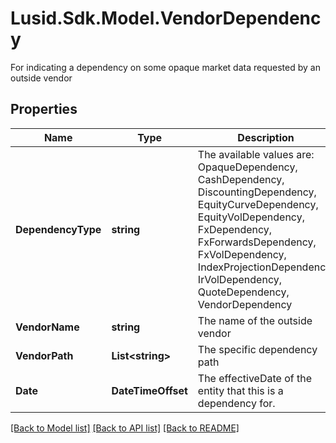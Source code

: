 # Lusid.Sdk.Model.VendorDependency
For indicating a dependency on some opaque market data requested by an outside vendor

## Properties

Name | Type | Description | Notes
------------ | ------------- | ------------- | -------------
**DependencyType** | **string** | The available values are: OpaqueDependency, CashDependency, DiscountingDependency, EquityCurveDependency, EquityVolDependency, FxDependency, FxForwardsDependency, FxVolDependency, IndexProjectionDependency, IrVolDependency, QuoteDependency, VendorDependency | 
**VendorName** | **string** | The name of the outside vendor | 
**VendorPath** | **List&lt;string&gt;** | The specific dependency path | 
**Date** | **DateTimeOffset** | The effectiveDate of the entity that this is a dependency for. | 

[[Back to Model list]](../README.md#documentation-for-models) [[Back to API list]](../README.md#documentation-for-api-endpoints) [[Back to README]](../README.md)

